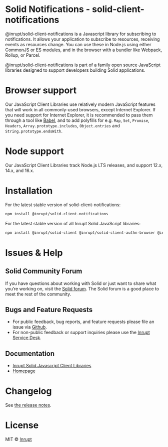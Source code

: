 # Solid Notifications - solid-client-notifications

@inrupt/solid-client-notifications is a Javascript library for subscribing to
notifications. It allows your application to subscribe to resources, receiving
events as resources change. You can use these in Node.js using either
CommonJS or ES modules, and in the browser with a bundler like Webpack, Rollup,
or Parcel.

@inrupt/solid-client-notifications is part of a family open source JavaScript
libraries designed to support developers building Solid applications.

# Browser support

Our JavaScript Client Libraries use relatively modern JavaScript features that
will work in all commonly-used browsers, except Internet Explorer. If you need
support for Internet Explorer, it is recommended to pass them through a tool
like [Babel](https://babeljs.io), and to add polyfills for e.g. `Map`, `Set`,
`Promise`, `Headers`, `Array.prototype.includes`, `Object.entries` and
`String.prototype.endsWith`.

# Node support

Our JavaScript Client Libraries track Node.js LTS releases, and support 12.x,
14.x, and 16.x.

# Installation

For the latest stable version of solid-client-notifications:

```bash
npm install @inrupt/solid-client-notifications
```

For the latest stable version of all Inrupt Solid JavaScript libraries:

```bash
npm install @inrupt/solid-client @inrupt/solid-client-authn-browser @inrupt/vocab-common-rdf @inrupt/solid-client-notifications
```

# Issues & Help

## Solid Community Forum

If you have questions about working with Solid or just want to share what you’re
working on, visit the [Solid forum](https://forum.solidproject.org/). The Solid
forum is a good place to meet the rest of the community.

## Bugs and Feature Requests

- For public feedback, bug reports, and feature requests please file an issue
  via [Github](https://github.com/inrupt/solid-client-notifications-js/issues/).
- For non-public feedback or support inquiries please use the
  [Inrupt Service Desk](https://inrupt.atlassian.net/servicedesk).

## Documentation

- [Inrupt Solid Javascript Client Libraries](https://docs.inrupt.com/developer-tools/javascript/client-libraries/)
- [Homepage](https://docs.inrupt.com/)

# Changelog

See [the release notes](https://github.com/inrupt/solid-client-js/blob/main/CHANGELOG.md).

# License

MIT © [Inrupt](https://inrupt.com)
